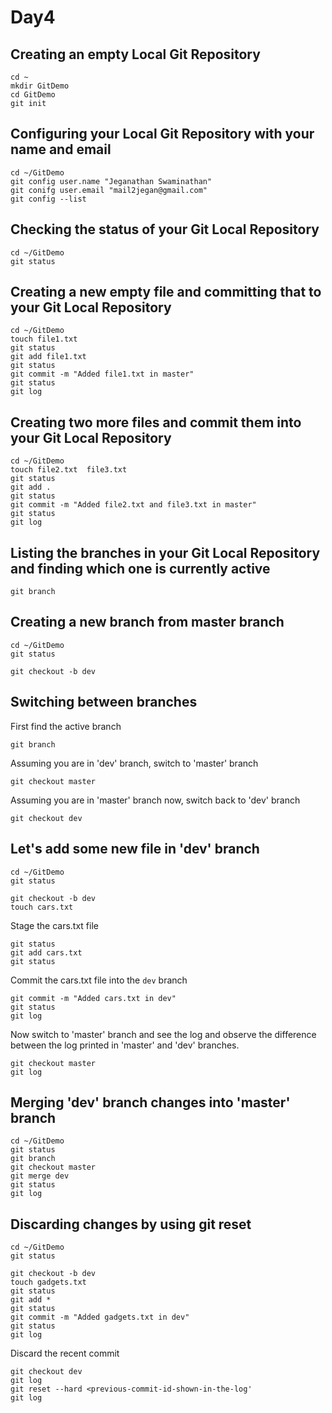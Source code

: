 # Day4

## Creating an empty Local Git Repository
```
cd ~
mkdir GitDemo
cd GitDemo
git init
```

## Configuring your Local Git Repository with your name and email
```
cd ~/GitDemo
git config user.name "Jeganathan Swaminathan"
git conifg user.email "mail2jegan@gmail.com"
git config --list
```

## Checking the status of your Git Local Repository
```
cd ~/GitDemo
git status
```

## Creating a new empty file and committing that to your Git Local Repository
```
cd ~/GitDemo
touch file1.txt
git status
git add file1.txt
git status
git commit -m "Added file1.txt in master"
git status
git log
```

## Creating two more files and commit them into your Git Local Repository
```
cd ~/GitDemo
touch file2.txt  file3.txt
git status
git add .
git status
git commit -m "Added file2.txt and file3.txt in master"
git status
git log
```

## Listing the branches in your Git Local Repository and finding which one is currently active
```
git branch
```

## Creating a new branch from master branch
```
cd ~/GitDemo
git status

git checkout -b dev
```

## Switching between branches

First find the active branch
```
git branch
```

Assuming you are in 'dev' branch, switch to 'master' branch
```
git checkout master
```

Assuming you are in 'master' branch now, switch back to 'dev' branch
```
git checkout dev
```

## Let's add some new file in 'dev' branch
```
cd ~/GitDemo
git status

git checkout -b dev
touch cars.txt
```

Stage the cars.txt file
```
git status
git add cars.txt
git status
```

Commit the cars.txt file into the `dev` branch
```
git commit -m "Added cars.txt in dev"
git status
git log
```

Now switch to 'master' branch and see the log and observe the difference between the log printed in 'master' and 'dev' branches.
```
git checkout master
git log
```

## Merging 'dev' branch changes into 'master' branch
```
cd ~/GitDemo
git status
git branch
git checkout master
git merge dev
git status
git log
```

## Discarding changes by using git reset
```
cd ~/GitDemo
git status

git checkout -b dev
touch gadgets.txt
git status
git add *
git status
git commit -m "Added gadgets.txt in dev"
git status
git log
```

Discard the recent commit
```
git checkout dev
git log
git reset --hard <previous-commit-id-shown-in-the-log'
git log
```
